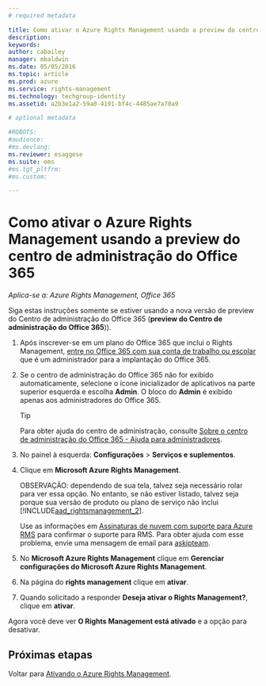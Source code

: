 ```yaml
---
# required metadata

title: Como ativar o Azure Rights Management usando a preview do centro de administração do Office 365 | Azure RMS
description:
keywords:
author: cabailey
manager: mbaldwin
ms.date: 05/05/2016
ms.topic: article
ms.prod: azure
ms.service: rights-management
ms.technology: techgroup-identity
ms.assetid: a2b3e1a2-59a0-4191-bf4c-4485ae7a70a9

# optional metadata

#ROBOTS:
#audience:
#ms.devlang:
ms.reviewer: esaggese
ms.suite: ems
#ms.tgt_pltfrm:
#ms.custom:

---
```


# Como ativar o Azure Rights Management usando a preview do centro de administração do Office 365

*Aplica-se a: Azure Rights Management, Office 365*


Siga estas instruções somente se estiver usando a nova versão de preview do Centro de administração do Office 365 (**preview do Centro de administração do Office 365**)).

1. Após inscrever-se em um plano do Office 365 que inclui o Rights Management, [entre no Office 365 com sua conta de trabalho ou escolar](https://portal.office.com/) que é um administrador para a implantação do Office 365.

2. Se o centro de administração do Office 365 não for exibido automaticamente, selecione o ícone inicializador de aplicativos na parte superior esquerda e escolha **Admin**. O bloco do **Admin** é exibido apenas aos administradores do Office 365.

    > [!TIP]
    > Para obter ajuda do centro de administração, consulte [Sobre o centro de administração do Office 365 - Ajuda para administradores](https://support.office.com/article/About-the-Office-365-admin-center-Admin-Help-58537702-d421-4d02-8141-e128e3703547).

3. No painel à esquerda: **Configurações** > **Serviços e suplementos**.

4. Clique em **Microsoft Azure Rights Management**.

    OBSERVAÇÃO: dependendo de sua tela, talvez seja necessário rolar para ver essa opção. No entanto, se não estiver listado, talvez seja porque sua versão de produto ou plano de serviço não inclui [!INCLUDE[aad_rightsmanagement_2](../includes/aad_rightsmanagement_2_md.md)].

    Use as informações em [Assinaturas de nuvem com suporte para Azure RMS](../get-started/requirements-subscriptions.md) para confirmar o suporte para RMS. Para obter ajuda com esse problema, envie uma mensagem de email para [askipteam](mailto:askipteam?subject=I%20cannot%20activate%20RMS).

5. No **Microsoft Azure Rights Management** clique em **Gerenciar configurações do Microsoft Azure Rights Management**.

6. Na página do **rights management** clique em **ativar**.

7. Quando solicitado a responder **Deseja ativar o Rights Management?**, clique em **ativar**.

Agora você deve ver **O Rights Management está ativado** e a opção para desativar.


## Próximas etapas
Voltar para [Ativando o Azure Rights Management](activate-service.md).



<!--HONumber=May16_HO1-->


